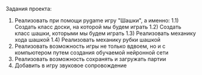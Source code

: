 Задания проекта:

1) Реализовать при помощи pygame игру "Шашки", а именно:
   1.1) Создать класс доски, на которой мы будем играть
   1.2) Создать класс шашки, которыми мы будем играть
   1.3) Реализовать механику хода шашкой
   1.4) Реализовать механику рубки шашкой
2) Реализовать возможность игры не только вдвоем, но и с компьютером
   путем создания обучаемой нейронной сети
3) Реализовать возможность сохранять и загружать партии
4) Добавить в игру звуковое сопровождение